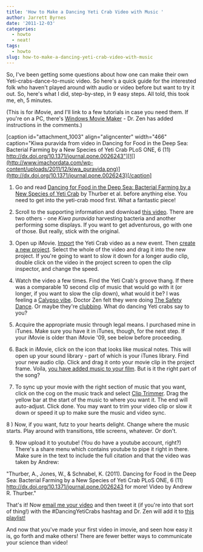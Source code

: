 ```yaml
---
title: 'How to Make a Dancing Yeti Crab Video with Music '
author: Jarrett Byrnes
date: '2011-12-03'
categories:
  - howto
  - neat!
tags:
  - howto
slug: how-to-make-a-dancing-yeti-crab-video-with-music
---
```


So, I've been getting some questions about how one can make their own Yeti-crabs-dance-to-music video.  So here's a quick guide for the interested folk who haven't played around with audio or video before but want to try it out.  So, here's what I did, step-by-step, in 9 easy steps.  All told, this took me, eh, 5 minutes.

(This is for iMovie, and I'll link to a few tutorials in case you need them.  If you're on a PC, there's [Windows Movie Maker](http://explore.live.com/windows-live-movie-maker) - Dr. Zen has added instructions in the comments.)

[caption id="attachment_1003" align="aligncenter" width="466" caption="Kiwa puravida from video in Dancing for Food in the Deep Sea: Bacterial Farming by a New Species of Yeti Crab PLoS ONE, 6 (11) http://dx.doi.org/10.1371/journal.pone.0026243"][![](http://www.imachordata.com/wp-content/uploads/2011/12/kiwa_puravida.png)](http://dx.doi.org/10.1371/journal.pone.0026243)[/caption]

1) Go and read [Dancing for Food in the Deep Sea: Bacterial Farming by a New Species of Yeti Crab](http://dx.doi.org/10.1371/journal.pone.0026243) by Thurber et al. before anything else.  You need to get into the yeti-crab mood first.  What a fantastic piece!

2) Scroll to the supporting information and download [this video](http://www.plosone.org/article/fetchSingleRepresentation.action?uri=info:doi/10.1371/journal.pone.0026243.s001).  There are two others - one _Kiwa puravida_ harvesting bacteria and another performing some displays.  If you want to get adventurous, go with one of those.  But really, stick with the original.

3) Open up iMovie.  [Import](http://www.youtube.com/watch?v=HYeC9N62Ltk) the Yeti Crab video as a new event.  Then [create a new project](http://www.youtube.com/watch?v=lJNDRhNAYwA).  Select the whole of the video and drag it into the new project.  If you're going to want to slow it down for a longer audio clip, double click on the video in the project screen to open the clip inspector, and change the speed.

4) Watch the video a few times.  Find the Yeti Crab's groove thang.  If there was a comparable 10 second clip of music that would go with it (or longer, if you want to slow the clip down), what would it be?  I was feeling a [Calypso vibe](http://www.youtube.com/watch?v=yAjowJl4bjQ).  Doctor Zen felt they were doing [The Safety Dance](http://www.youtube.com/watch?v=1PESklTzaWI).  Or maybe they're [clubbing](http://youtu.be/0JrJ11CXUPg).  What do dancing Yeti crabs say to you?

5) Acquire the appropriate music through legal means.  I purchased mine in iTunes.  Make sure you have it in iTunes, though, for the next step. If your iMovie is older than iMovie '09, see below before proceeding.

6) Back in iMovie, click on the icon that looks like musical notes.  This will open up your sound library - part of which is your iTunes library.  Find your new audio clip.  Click and drag it onto your movie clip in the project frame.  Voila, [you have added music to your film](http://www.youtube.com/watch?v=59xuWNczZ8M).  But is it the right part of the song?

7) To sync up your movie with the right section of music that you want, click on the cog on the music track and select [Clip Trimmer](http://www.youtube.com/watch?v=4qfC2gwLsGI&feature=related).  Drag the yellow bar at the start of the music to where you want it.   The end will auto-adjust. Click done. You may want to trim your video clip or slow it down or speed it up to make sure the music and video sync.

8 ) Now, if you want, futz to your hearts delight.  Change where the music starts.  Play around with transitions, title screens, whatever.  Or don't.

9) Now upload it to youtube!  (You do have a youtube account, right?)  There's a share menu which contains youtube to pipe it right in there.  Make sure in the text to include the full citation and that the video was taken by Andrew:

"Thurber, A., Jones, W., & Schnabel, K. (2011). Dancing for Food in the Deep Sea: Bacterial Farming by a New Species of Yeti Crab PLoS ONE, 6 (11) http://dx.doi.org/10.1371/journal.pone.0026243 for more! Video by Andrew R. Thurber."

That's it!  Now [email me your video](mailto:byrnes@nceas.ucsb.edu) and then tweet it (if you're into that sort of thing!) with the #DancingYetiCrabs hashtag and Dr. Zen will add it to [this playlist!](http://www.youtube.com/playlist?list=PLF16E5D68A725B0B5)

And now that you've made your first video in imovie, and seen how easy it is, go forth and make others!  There are fewer better ways to communicate your science than video!
